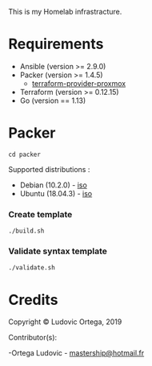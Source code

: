 This is my Homelab infrastracture.

# Requirements

- Ansible (version >= 2.9.0)
- Packer (version >= 1.4.5)
	- [terraform-provider-proxmox](https://github.com/Telmate/terraform-provider-proxmox)
- Terraform (version >= 0.12.15)
- Go (version == 1.13)


# Packer
`cd packer`

Supported distributions :
- Debian (10.2.0) - [iso](http://cdimage.ubuntu.com/releases/18.04/release/ubuntu-18.04.3-server-amd64.iso)
- Ubuntu (18.04.3) - [iso](https://cdimage.debian.org/debian-cd/current/amd64/iso-cd/debian-10.2.0-amd64-netinst.iso)

### Create template
`./build.sh`

### Validate syntax template
`./validate.sh`

# Credits

Copyright © Ludovic Ortega, 2019

Contributor(s):

-Ortega Ludovic - mastership@hotmail.fr